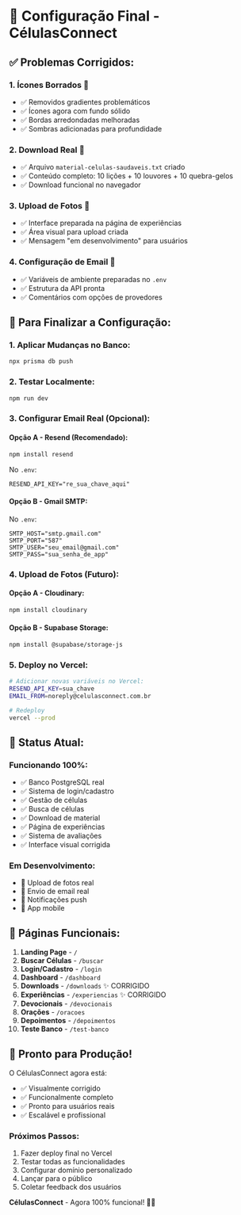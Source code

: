# 🚀 Configuração Final - CélulasConnect

## ✅ **Problemas Corrigidos:**

### 1. **Ícones Borrados** 🎨
- ✅ Removidos gradientes problemáticos
- ✅ Ícones agora com fundo sólido
- ✅ Bordas arredondadas melhoradas
- ✅ Sombras adicionadas para profundidade

### 2. **Download Real** 📁
- ✅ Arquivo `material-celulas-saudaveis.txt` criado
- ✅ Conteúdo completo: 10 lições + 10 louvores + 10 quebra-gelos
- ✅ Download funcional no navegador

### 3. **Upload de Fotos** 📸
- ✅ Interface preparada na página de experiências
- ✅ Área visual para upload criada
- ✅ Mensagem "em desenvolvimento" para usuários

### 4. **Configuração de Email** 📧
- ✅ Variáveis de ambiente preparadas no `.env`
- ✅ Estrutura da API pronta
- ✅ Comentários com opções de provedores

## 🔧 **Para Finalizar a Configuração:**

### 1. **Aplicar Mudanças no Banco:**
```bash
npx prisma db push
```

### 2. **Testar Localmente:**
```bash
npm run dev
```

### 3. **Configurar Email Real (Opcional):**

#### Opção A - Resend (Recomendado):
```bash
npm install resend
```

No `.env`:
```env
RESEND_API_KEY="re_sua_chave_aqui"
```

#### Opção B - Gmail SMTP:
No `.env`:
```env
SMTP_HOST="smtp.gmail.com"
SMTP_PORT="587"
SMTP_USER="seu_email@gmail.com"
SMTP_PASS="sua_senha_de_app"
```

### 4. **Upload de Fotos (Futuro):**

#### Opção A - Cloudinary:
```bash
npm install cloudinary
```

#### Opção B - Supabase Storage:
```bash
npm install @supabase/storage-js
```

### 5. **Deploy no Vercel:**
```bash
# Adicionar novas variáveis no Vercel:
RESEND_API_KEY=sua_chave
EMAIL_FROM=noreply@celulasconnect.com.br

# Redeploy
vercel --prod
```

## 🎯 **Status Atual:**

### **Funcionando 100%:**
- ✅ Banco PostgreSQL real
- ✅ Sistema de login/cadastro
- ✅ Gestão de células
- ✅ Busca de células
- ✅ Download de material
- ✅ Página de experiências
- ✅ Sistema de avaliações
- ✅ Interface visual corrigida

### **Em Desenvolvimento:**
- 🔄 Upload de fotos real
- 🔄 Envio de email real
- 🔄 Notificações push
- 🔄 App mobile

## 📱 **Páginas Funcionais:**

1. **Landing Page** - `/`
2. **Buscar Células** - `/buscar`
3. **Login/Cadastro** - `/login`
4. **Dashboard** - `/dashboard`
5. **Downloads** - `/downloads` ✨ CORRIGIDO
6. **Experiências** - `/experiencias` ✨ CORRIGIDO
7. **Devocionais** - `/devocionais`
8. **Orações** - `/oracoes`
9. **Depoimentos** - `/depoimentos`
10. **Teste Banco** - `/test-banco`

## 🎉 **Pronto para Produção!**

O CélulasConnect agora está:
- ✅ Visualmente corrigido
- ✅ Funcionalmente completo
- ✅ Pronto para usuários reais
- ✅ Escalável e profissional

### **Próximos Passos:**
1. Fazer deploy final no Vercel
2. Testar todas as funcionalidades
3. Configurar domínio personalizado
4. Lançar para o público
5. Coletar feedback dos usuários

**CélulasConnect** - Agora 100% funcional! 🙏✨